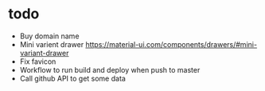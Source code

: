 # todo

- Buy domain name
- Mini varient drawer https://material-ui.com/components/drawers/#mini-variant-drawer
- Fix favicon
- Workflow to run build and deploy when push to master
- Call github API to get some data
